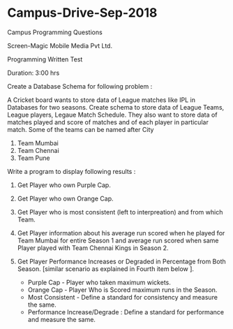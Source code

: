# Campus-Drive-Sep-2018
Campus Programming Questions

Screen-Magic Mobile Media Pvt Ltd.

Programming Written Test

Duration: 3:00 hrs

Create a Database Schema for following problem :

A  Cricket board wants to store data of League matches like IPL in Databases for two seasons. 
Create schema to store data of League Teams, League players, Legaue Match Schedule. 
They also want to store data of matches played and score of matches and  of each player in particular match.
Some of the teams can be named after City
1. Team Mumbai
1. Team Chennai
1. Team Pune

Write a program to display following results :
1. Get Player who own Purple Cap.
1. Get Player who own Orange Cap.
1. Get Player who is most consistent (left to interpreation)  and from which Team.
1. Get Player information about his average run scored when he played for Team Mumbai for entire Season 1 and average run scored when same Player played with Team Chennai
     Kings in Season 2. 
1. Get Player Performance Increases or Degraded in Percentage from Both Season.
    [similar scenario as explained in Fourth item below ].

    * Purple Cap - Player who taken maximum wickets.
    * Orange Cap - Player Who is Scored maximum runs in the Season.
    * Most Consistent - Define a standard for consistency and measure the same. 
    * Performance Increase/Degrade : Define a standard for performance and measure the same. 

